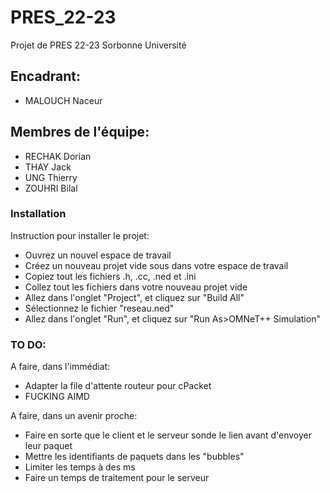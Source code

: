 # PRES_22-23
Projet de PRES 22-23 Sorbonne Université 

## Encadrant:
- MALOUCH Naceur

## Membres de l'équipe:
- RECHAK Dorian
- THAY Jack
- UNG Thierry
- ZOUHRI Bilal

### Installation
Instruction pour installer le projet:
* Ouvrez un nouvel espace de travail
* Créez un nouveau projet vide sous dans votre espace de travail
* Copiez tout les fichiers .h, .cc, .ned et .ini
* Collez tout les fichiers dans votre nouveau projet vide
* Allez dans l'onglet "Project", et cliquez sur "Build All"
* Sélectionnez le fichier "reseau.ned"
* Allez dans l'onglet "Run", et cliquez sur "Run As>OMNeT++ Simulation"

### TO DO:
A faire, dans l'immédiat:
- Adapter la file d'attente routeur pour cPacket
- FUCKING AIMD

A faire, dans un avenir proche:
- Faire en sorte que le client et le serveur sonde le lien avant d'envoyer leur paquet
- Mettre les identifiants de paquets dans les "bubbles"
- Limiter les temps à des ms
- Faire un temps de traitement pour le serveur
